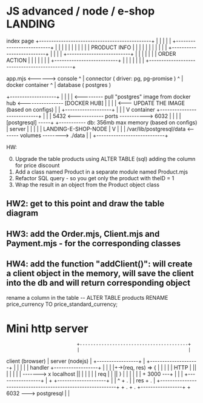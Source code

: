








# JS advanced / node / e-shop LANDING




index page
+----------------------------------------------+
|                                              |
|                                              |
|     +--------------------------+             |
|     |                          |             |
|     |                          |             |
|     |    PRODUCT INFO          |             |
|     |                          |             |
|     |                          |             |
|     +--------------------------+             |
|                                              |
|     +--------------------------+             |
|     |                          |             |
|     |    ORDER ACTION          |             |
|     |                          |             |
|     +--------------------------+             |
|                                              |
|                                              |
|                                              |
+----------------------------------------------+


 app.mjs   <------> console
    ^
    |
connector ( driver: pg, pg-promise )
    ^
    |
docker container
    ^
    |
database ( postgres )





+-------------------+
|                   |
|                   | <--------- pull "postgres" image from docker hub <---------------- [DOCKER HUB]
|                   |
|                   | <--- UPDATE THE IMAGE (based on configs) 
|                   |
+-------------------+
   |
   |
   |
   V
container
+----------------------------+
|                            |
|                   5432  <------------ ports -----------> 6032
|                    |       |
|  [postgresql] -----+       +----------- db: 356mb max memory (based on configs)
|  server                    |
|   |  |                     |                      LANDING-E-SHOP-NODE
|   V                        |                              |
| /var/lib/postgresql/data  <------- volumes -------->   ./data
|                            |
+----------------------------+


HW:

0. Upgrade the table products using ALTER TABLE (sql) adding the column for price discount
1. Add a class named Product in a separate module named Product.mjs
2. Refactor SQL query - so you get only the product with theID = 1
3. Wrap the result in an object from the Product object class


## HW2: get to this point and draw the table diagram
## HW3: add the Order.mjs, Client.mjs and Payment.mjs - for the corresponding classes

## HW4: add the function "addClient()": will create a client object in the memory, will save the client into the db and will return corresponding object









rename a column in the table 
-- ALTER TABLE products RENAME price_currency TO price_standard_currency;






# Mini  http server

                              +----------------------------------------+   
                              |                                        |
  client (browser)            |               server (nodejs)          |
+-----------------+           |             +--------------------+     |
|                 |           |             | handler  +------------------+ 
|                 |           |             |+->(req, res) => {  |     |  |
|                 |   HTTP    |             ||                   |     |  |
|                 | ------->  x localhost   ||                   |     |  |
|                 |   req     |    |        ||   }               |     |  |
|                 |           |    + 3000 ---+                   |     |  |
+-----------------+           |    +        +--------------------+     |  |
             ^                     + .                                    |
             |        res          + .                                    |
             +------------------------------------------------------------+
                                   + .
                                   + .      +-----------------+
                                   + 6032 ---> postgresql     |
                                                              |
